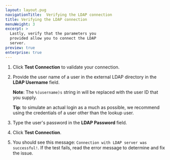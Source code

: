 ```yaml
---
layout: layout.pug
navigationTitle:  Verifying the LDAP connection
title: Verifying the LDAP connection
menuWeight: 3
excerpt: >
  Lastly, verify that the parameters you
  provided allow you to connect the LDAP
  server.
preview: true
enterprise: true
---
```



1. Click **Test Connection** to validate your connection. 

2. Provide the user name of a user in the external LDAP directory in the **LDAP Username** field.  

    **Note**: The `%(username)s` string in will be replaced with the user ID that you supply.

    **Tip**: to simulate an actual login as a much as possible, we recommend using the credentials of a user other than the lookup user.

3. Type the user's password in the **LDAP Password** field.

4. Click **Test Connection**.

5. You should see this message: `Connection with LDAP server was successful!`. If the test fails, read the error message to determine and fix the issue.


